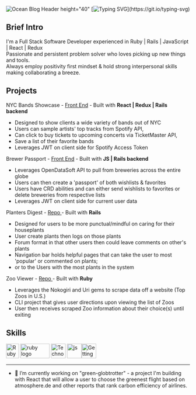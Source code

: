 

![Ocean Blog Header height="40"]( https://user-images.githubusercontent.com/38093481/149448114-63128adf-ab00-42bb-a7f5-d044dc9e2711.png)
[![Typing SVG](https://readme-typing-svg.herokuapp.com/?lines=Hi+there+👋;I'm+Ben+thanks+for+stopping+by!;)](https://git.io/typing-svg)

## Brief Intro

I'm a Full Stack Software Developer experienced in Ruby | Rails | JavaScript | React | Redux <br/>
Passionate and persistent problem solver who loves picking up new things and tools. <br/>
Always employ positivity first mindset & hold strong interpersonal skills making collaborating a breeze. <br/>


## Projects

NYC Bands Showcase - <a href="https://github.com/ParishBen/nyc-bands-showcase">Front End</a> - Built with **React | Redux | Rails backend**  <br/>
* Designed to show clients a wide variety of bands out of NYC
* Users can sample artists' top tracks from Spotify API,
* Can click to buy tickets to upcoming concerts via TicketMaster API,
* Save a list of their favorite bands
* Leverages JWT on client side for Spotify Access Token

Brewer Passport - <a href="https://github.com/ParishBen/brewer-passport-frontend"> Front End</a> - Built with **JS | Rails backend** <br/>
* Leverages OpenDataSoft API to pull from breweries across the entire globe
* Users can then create a 'passport' of both wishlists & favorites
* Users have CRD abilities and can either send wishlists to favorites or delete breweries from respective lists
* Leverages JWT on client side for current user data 

Planters Digest - <a href="https://github.com/ParishBen/planters-digest"> Repo </a> - Built with **Rails** <br/>
* Designed for users to be more punctual/mindful on caring for their houseplants
* User create plants then logs on those plants
* Forum format in that other users then could leave comments on other's plants
* Navigation bar holds helpful pages that can take the user to most 'popular' or commented on plants;
* or to the Users with the most plants in the system

Zoo Viewer - <a href="https://github.com/ParishBen/zooviewer"> Repo </a> - Built with **Ruby** <br/>
* Leverages the Nokogiri and Uri gems to scrape data off a website (Top Zoos in U.S.)
* CLI project that gives user directions upon viewing the list of Zoos
* User then receives scraped Zoo information about their choice(s) until exiting

## Skills
<img src="https://rebornix.gallerycdn.vsassets.io/extensions/rebornix/ruby/0.28.1/1610064136833/Microsoft.VisualStudio.Services.Icons.Default" style="width: 35px; height: 40px; margin: 0px;" alt="Ruby"> <img width="80" height="40" alt="ruby logo transparent - Google Search | Ruby on rails, Rails, Web  application" src="https://encrypted-tbn0.gstatic.com/images?q=tbn:ANd9GcTL5Eh9crrHvHDo63s23IFobVVH3mQZ-zWITw&amp;usqp=CAU" > <img  width="40" height="40" alt="Technologies - DevScale" src="https://encrypted-tbn0.gstatic.com/images?q=tbn:ANd9GcSlawpE5ldojm1vfYxWsEBxca5L3joRRTKhvg&amp;usqp=CAU" > <img  width="40" height="40" alt="js" src="https://encrypted-tbn0.gstatic.com/images?q=tbn:ANd9GcRjLOl37j9vmgSQ0gJIOlgvKfMI-Z1QALBTmQ&amp;usqp=CAU"><img width="40" height="40" alt="Getting Started With Redux: Why Redux?" src="https://encrypted-tbn0.gstatic.com/images?q=tbn:ANd9GcQZAW6CF0IHyTuszK7mSP0nC6UlZTO0XGP1OA&amp;usqp=CAU">

---
- 🔭 I’m currently working on "green-globtrotter" - a project I'm building with React that will allow a user to choose the greenest flight based on atmosphere.de and other reports that rank carbon efficiency of airlines. 
<!--
**ParishBen/ParishBen** is a ✨ _special_ ✨ repository because its `README.md` (this file) appears on your GitHub profile.

Here are some ideas to get you started:


- 🌱 I’m currently learning ...
- 👯 I’m looking to collaborate on ...
- 🤔 I’m looking for help with ...
- 💬 Ask me about ...
- 📫 How to reach me: ...
- 😄 Pronouns: ...
- ⚡ Fun fact: ...
-->
